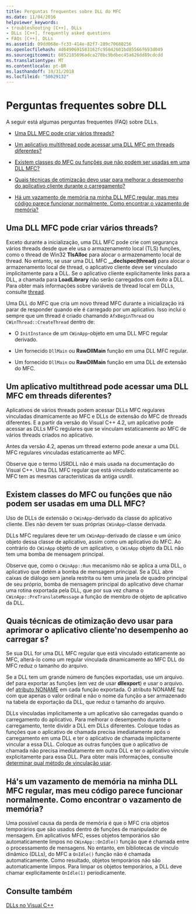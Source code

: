 ```yaml
---
title: Perguntas frequentes sobre DLL do MFC
ms.date: 11/04/2016
helpviewer_keywords:
- troubleshooting [C++], DLLs
- DLLs [C++], frequently asked questions
- FAQs [C++], DLLs
ms.assetid: 09dd068e-fc33-414e-82f7-289c70680256
ms.openlocfilehash: 4d6490691583162fc95042601bd85566f693d049
ms.sourcegitcommit: 6052185696adca270bc9bdbec45a626dd89cdcdd
ms.translationtype: MT
ms.contentlocale: pt-BR
ms.lasthandoff: 10/31/2018
ms.locfileid: "50629132"
---
```

# <a name="dll-frequently-asked-questions"></a>Perguntas frequentes sobre DLL

A seguir está algumas perguntas frequentes (FAQ) sobre DLLs.

- [Uma DLL MFC pode criar vários threads?](#mfc_multithreaded_1)

- [Um aplicativo multithread pode acessar uma DLL MFC em threads diferentes?](#mfc_multithreaded_2)

- [Existem classes do MFC ou funções que não podem ser usadas em uma DLL MFC?](#mfc_prohibited_classes)

- [Quais técnicas de otimização devo usar para melhorar o desempenho do aplicativo cliente durante o carregamento?](#mfc_optimization)

- [Há um vazamento de memória na minha DLL MFC regular, mas meu código parece funcionar normalmente. Como encontrar o vazamento de memória?](#memory_leak)

## <a name="mfc_multithreaded_1"></a> Uma DLL MFC pode criar vários threads?

Exceto durante a inicialização, uma DLL MFC pode crie com segurança vários threads desde que ele usa o armazenamento local (TLS) funções, como o thread de Win32 **TlsAlloc** para alocar o armazenamento local de thread. No entanto, se usar uma DLL MFC **__declspec(thread)** para alocar o armazenamento local de thread, o aplicativo cliente deve ser vinculado implicitamente para a DLL. Se o aplicativo cliente explicitamente links para a DLL, a chamada para **LoadLibrary** não serão carregados com êxito a DLL. Para obter mais informações sobre variáveis de thread local em DLLs, consulte [thread](../cpp/thread.md).

Uma DLL do MFC que cria um novo thread MFC durante a inicialização irá parar de responder quando ele é carregado por um aplicativo. Isso inclui o sempre que um thread é criado chamando `AfxBeginThread` ou `CWinThread::CreateThread` dentro de:

- O `InitInstance` de um `CWinApp`-objeto em uma DLL MFC regular derivado.

- Um fornecido `DllMain` ou **RawDllMain** função em uma DLL MFC regular.

- Um fornecido `DllMain` ou **RawDllMain** função em uma DLL de extensão do MFC.

## <a name="mfc_multithreaded_2"></a> Um aplicativo multithread pode acessar uma DLL MFC em threads diferentes?

Aplicativos de vários threads podem acessar DLLs MFC regulares vinculadas dinamicamente ao MFC e DLLs de extensão do MFC de threads diferentes. E a partir da versão do Visual C++ 4.2, um aplicativo pode acessar as DLLs MFC regulares que se vinculam estaticamente ao MFC de vários threads criados no aplicativo.

Antes da versão 4.2, apenas um thread externo pode anexar a uma DLL MFC regulares vinculadas estaticamente ao MFC.

Observe que o termo USRDLL não é mais usada na documentação do Visual C++. Uma DLL MFC regular que está vinculado estaticamente ao MFC tem as mesmas características da antiga usrdll.

## <a name="mfc_prohibited_classes"></a> Existem classes do MFC ou funções que não podem ser usadas em uma DLL MFC?

Uso de DLLs de extensão o `CWinApp`-derivado da classe do aplicativo cliente. Eles não devem ter suas próprias `CWinApp`-classe derivada.

DLLs MFC regulares deve ter um `CWinApp`-derivado de classe e um único objeto dessa classe de aplicativo, assim como um aplicativo do MFC. Ao contrário do `CWinApp` objeto de um aplicativo, o `CWinApp` objeto da DLL não tem uma bomba de mensagem principal.

Observe que, como o `CWinApp::Run` mecanismo não se aplica a uma DLL, o aplicativo que detém a bomba de mensagem principal. Se a DLL abre caixas de diálogo sem janela restrita ou tem uma janela de quadro principal de seu próprio, bomba de mensagem principal do aplicativo deve chamar uma rotina exportada pela DLL, que por sua vez chama o `CWinApp::PreTranslateMessage` a função de membro de objeto de aplicativo da DLL.

## <a name="mfc_optimization"></a> Quais técnicas de otimização devo usar para aprimorar o aplicativo cliente&#39;no desempenho ao carregar s?

Se sua DLL for uma DLL MFC regular que está vinculado estaticamente ao MFC, alterá-lo como um regular vinculada dinamicamente ao MFC DLL do MFC reduz o tamanho do arquivo.

Se a DLL tem um grande número de funções exportadas, use um arquivo. def para exportar as funções (em vez de usar **dllexport**) e usar o arquivo. def [atributo NONAME](../build/exporting-functions-from-a-dll-by-ordinal-rather-than-by-name.md) em cada função exportada. O atributo NONAME faz com que apenas o valor ordinal e não o nome da função a ser armazenado na tabela de exportação da DLL, que reduz o tamanho do arquivo.

DLLs vinculadas implicitamente a um aplicativo são carregadas quando o carregamento do aplicativo. Para melhorar o desempenho durante o carregamento, tente dividir a DLL em DLLs diferentes. Coloque todas as funções que o aplicativo de chamada precisa imediatamente após o carregamento em uma DLL e ter o aplicativo de chamada implicitamente vincular a essa DLL. Coloque as outras funções que o aplicativo de chamada não precisa imediatamente em outra DLL e ter o aplicativo vincule explicitamente para essa DLL. Para obter mais informações, consulte [determinar qual método de vinculação usar](../build/linking-an-executable-to-a-dll.md#determining-which-linking-method-to-use).

## <a name="memory_leak"></a> Há&#39;s um vazamento de memória na minha DLL MFC regular, mas meu código parece funcionar normalmente. Como encontrar o vazamento de memória?

Uma possível causa da perda de memória é que o MFC cria objetos temporários que são usados dentro de funções de manipulador de mensagem. Em aplicativos MFC, esses objetos temporários são automaticamente limpos no `CWinApp::OnIdle()` função que é chamada entre o processamento de mensagens. No entanto, em bibliotecas de vínculo dinâmico (DLLs), do MFC a `OnIdle()` função não é chamada automaticamente. Como resultado, objetos temporários não são automaticamente limpos. Para limpar os objetos temporários, a DLL deve chamar explicitamente `OnIdle(1)` periodicamente.

## <a name="see-also"></a>Consulte também

[DLLs no Visual C++](../build/dlls-in-visual-cpp.md)